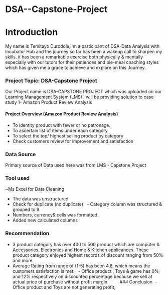 # DSA--Capstone-Project

# Introduction 
My name is Temitayo Durodola,i'm a participant of DSA-Data Analysis with Incubator Hub and the journey so far has been a wakeup call to sharpen my skills. it has been a remarkable exercise both physically & mentally especially with our tutors for their patiences and pie-meal coaching styles which has given me a grace to achieve and explore on this Journey.


### Project Topic: DSA-Capstone Project
Our Project name is DSA-CAPSTONE PROJECT which was uploaded on our Learning Management System (LMS)
I will be providing solution to case study 1- Amazon Product Review Analysis


#### Project Overview (Amazon Product Review Analysis)
  - To identity product with fewer or no patronage.
  - To ascertain list of items under each category
  - To select the top/ highest selling product by category
  - Check customers review for improvement and satisfaction


### Data Source 
Primary source of Data used here was from LMS - Capstone Project 

### Tool used
~Ms Excel for Data Cleaning 
  - The data was unstructured
  - Check for duplicate (no duplicate)
  - Category column was structured & grouped to 9
  - Numbers, currency& cells was formatted.
  - Added new calculated columns


### Recommendation
  - 3 product category has over 400 to 500 product which are computer & Accessories, Electronics and Home & Kitchen applicances.
    These product category enjoyed highest records of discount ranging from 50% and more.
  - Average Rating from range of (1-5) has been 4.8, which means the customers satisfaction is met.
  - Office product , Toys & game has 0% and 12% respectively on discounted percentage because we sell at actual price of purchase without profit margin
    
   
 ### Conclusion
 -Office product and Toys are not generating profit, 
